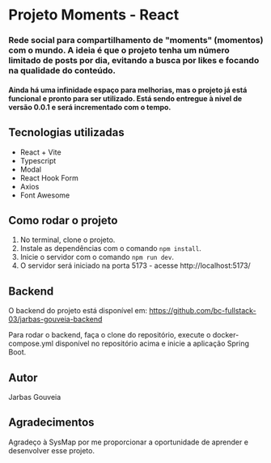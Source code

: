 # Projeto Moments - React

### Rede social para compartilhamento de "moments" (momentos) com o mundo. A ideia é que o projeto tenha um número limitado de posts por dia, evitando a busca por likes e focando na qualidade do conteúdo.

#### Ainda há uma infinidade espaço para melhorias, mas o projeto já está funcional e pronto para ser utilizado. Está sendo entregue à nivel de versão 0.0.1 e será incrementado com o tempo.

## Tecnologias utilizadas
 * React + Vite
 * Typescript
 * Modal
 * React Hook Form
 * Axios
 * Font Awesome

## Como rodar o projeto

1. No terminal, clone o projeto.
2. Instale as dependências com o comando `npm install`.
3. Inicie o servidor com o comando `npm run dev`.
4. O servidor será iniciado na porta 5173 - acesse http://localhost:5173/

## Backend
O backend do projeto está disponível em:
https://github.com/bc-fullstack-03/jarbas-gouveia-backend

Para rodar o backend, faça o clone do repositório, execute o docker-compose.yml disponível no repositório acima e inicie a aplicação Spring Boot.

## Autor
Jarbas Gouveia

## Agradecimentos
Agradeço à SysMap por me proporcionar a oportunidade de aprender e desenvolver esse projeto.



